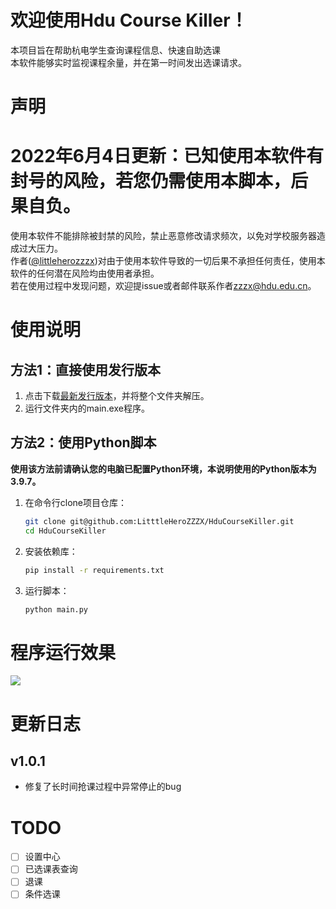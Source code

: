 # 欢迎使用Hdu Course Killer！
本项目旨在帮助杭电学生查询课程信息、快速自助选课  
本软件能够实时监视课程余量，并在第一时间发出选课请求。
# 声明
2022年6月4日更新：已知使用本软件有**封号**的风险，若您仍需使用本脚本，后果自负。  
====
使用本软件不能排除被封禁的风险，禁止恶意修改请求频次，以免对学校服务器造成过大压力。  
作者([@littleherozzzx](https://github.com/LittleHeroZZZX))对由于使用本软件导致的一切后果不承担任何责任，使用本软件的任何潜在风险均由使用者承担。  
若在使用过程中发现问题，欢迎提issue或者邮件联系作者[zzzx@hdu.edu.cn](mailto:zzzx@hdu.edu.cn)。
# 使用说明

## 方法1：直接使用发行版本
1. 点击下载[最新发行版本](https://github.com/LitttleHeroZZZX/HduCourseKiller/releases/download/v1.0.0/HduCourseKiller-1.0.1-win64.zip)，并将整个文件夹解压。
2. 运行文件夹内的main.exe程序。

## 方法2：使用Python脚本
**使用该方法前请确认您的电脑已配置Python环境，本说明使用的Python版本为3.9.7。**  
1. 在命令行clone项目仓库：
   ```bash
   git clone git@github.com:LitttleHeroZZZX/HduCourseKiller.git
   cd HduCourseKiller
   ```
2. 安装依赖库：
   ```bash
   pip install -r requirements.txt
   ```
3. 运行脚本：
   ```bash
   python main.py
   ```
# 程序运行效果
![](docs/demo.gif)


# 更新日志
## v1.0.1
- 修复了长时间抢课过程中异常停止的bug

# TODO
- [ ] 设置中心
- [ ] 已选课表查询
- [ ] 退课
- [ ] 条件选课
